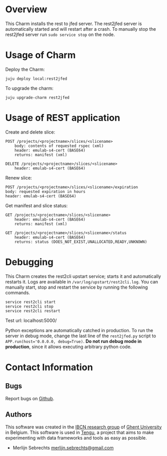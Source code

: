 # Overview

This Charm installs the rest to jfed server. The rest2jfed server is automatically started and will restart after a crash. To manually stop the rest2jfed server run `sudo service stop` on the node.

# Usage of Charm

Deploy the Charm:

    juju deploy local:rest2jfed

To upgrade the charm:

    juju upgrade-charm rest2jfed

# Usage of REST application


Create and delete slice:

    POST /projects/<projectname>/slices/<slicename>
        body: contents of requested rspec (xml)
        header: emulab-s4-cert (BASE64)
        returns: manifest (xml)

    DELETE /projects/<projectname>/slices/<slicename>
        header: emulab-s4-cert (BASE64)


Renew slice:

    POST /projects/<projectname>/slices/<slicename>/expiration
    body: requested expiration in hours
    header: emulab-s4-cert (BASE64)


Get manifest and slice status:

    GET /projects/<projectname>/slices/<slicename>
        header: emulab-s4-cert (BASE64)
        returns: manifest (xml)

    GET /projects/<projectname>/slices/<slicename>/status
        header: emulab-s4-cert (BASE64)
        returns: status (DOES_NOT_EXIST,UNALLOCATED,READY,UNKNOWN)


# Debugging

This Charm creates the rest2cli upstart service; starts it and automatically restarts it. Logs are available in `/var/log/upstart/rest2cli.log`. You can manually start, stop and restart the service by running the following commands.

    service rest2cli start
    service rest2cli stop
    service rest2cli restart

Test url: localhost:5000/

Python exceptions are automatically catched in production. To run the server in debug mode, change the last line of the `rest2jfed.py` script to `APP.run(host='0.0.0.0, debug=True)`. **Do not run debug mode in production**, since it allows executing arbitrary python code.

# Contact Information

## Bugs

Report bugs on [Github](https://github.com/IBCNServices/tengu-charms/issues).

## Authors

This software was created in the [IBCN research group](https://www.ibcn.intec.ugent.be/) of [Ghent University](http://www.ugent.be/en) in Belgium. This software is used in [Tengu](http://tengu.intec.ugent.be), a project that aims to make experimenting with data frameworks and tools as easy as possible.

 - Merlijn Sebrechts <merlijn.sebrechts@gmail.com>
